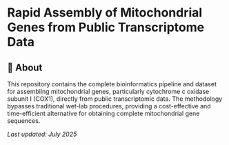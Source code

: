 # Rapid Assembly of Mitochondrial Genes from Public Transcriptome Data

## 🔬 About

This repository contains the complete bioinformatics pipeline and dataset for assembling mitochondrial genes, particularly cytochrome c oxidase subunit I (COX1), directly from public transcriptomic data. The methodology bypasses traditional wet-lab procedures, providing a cost-effective and time-efficient alternative for obtaining complete mitochondrial gene sequences.

*Last updated: July 2025*
